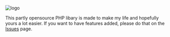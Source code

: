 ![logo](https://i.imgur.com/ywQyFXa.png)

This partly opensource PHP libary is made to make my life and hopefully yours a lot easier. If you want to have features added, please do that on the [Issues](https://github.com/DimitriTheFox/FoxPHP/issues) page.
